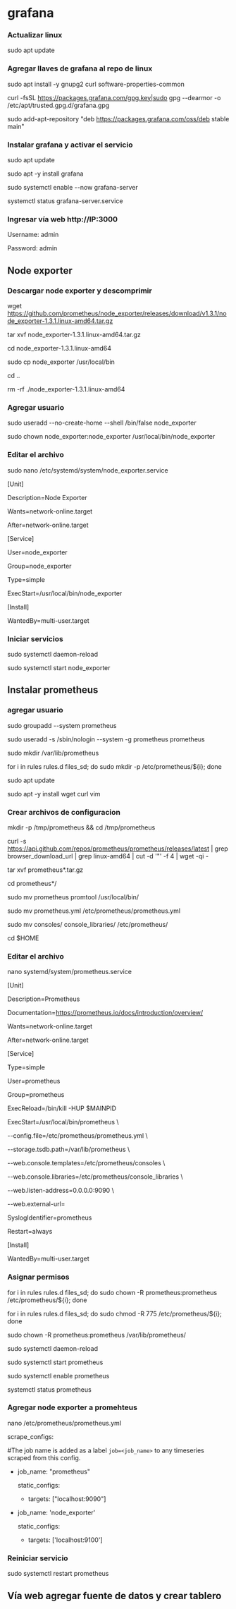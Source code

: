 # grafana

### Actualizar linux

sudo apt update

### Agregar llaves de grafana al repo de linux

sudo apt install -y gnupg2 curl software-properties-common

curl -fsSL https://packages.grafana.com/gpg.key|sudo gpg --dearmor -o /etc/apt/trusted.gpg.d/grafana.gpg

sudo add-apt-repository "deb https://packages.grafana.com/oss/deb stable main"

### Instalar grafana y activar el servicio

sudo apt update

sudo apt -y install grafana

sudo systemctl enable --now grafana-server

systemctl status grafana-server.service 


### Ingresar vía web http://IP:3000

Username: admin

Password: admin

## Node exporter

### Descargar node exporter y descomprimir
wget https://github.com/prometheus/node_exporter/releases/download/v1.3.1/node_exporter-1.3.1.linux-amd64.tar.gz

tar xvf node_exporter-1.3.1.linux-amd64.tar.gz

cd node_exporter-1.3.1.linux-amd64

sudo cp node_exporter /usr/local/bin

cd ..

rm -rf ./node_exporter-1.3.1.linux-amd64

### Agregar usuario
sudo useradd --no-create-home --shell /bin/false node_exporter

sudo chown node_exporter:node_exporter /usr/local/bin/node_exporter

### Editar el archivo
sudo nano /etc/systemd/system/node_exporter.service

[Unit]

Description=Node Exporter

Wants=network-online.target

After=network-online.target


[Service]

User=node_exporter

Group=node_exporter

Type=simple

ExecStart=/usr/local/bin/node_exporter

[Install]

WantedBy=multi-user.target

### Iniciar servicios

sudo systemctl daemon-reload

sudo systemctl start node_exporter

## Instalar prometheus

### agregar usuario

sudo groupadd --system prometheus

sudo useradd -s /sbin/nologin --system -g prometheus prometheus

sudo mkdir /var/lib/prometheus

for i in rules rules.d files_sd; do sudo mkdir -p /etc/prometheus/${i}; done

sudo apt update

sudo apt -y install wget curl vim

### Crear archivos de configuracion

mkdir -p /tmp/prometheus && cd /tmp/prometheus

curl -s https://api.github.com/repos/prometheus/prometheus/releases/latest | grep browser_download_url | grep linux-amd64 | cut -d '"' -f 4 | wget -qi -

tar xvf prometheus*.tar.gz

cd prometheus*/

sudo mv prometheus promtool /usr/local/bin/

sudo mv prometheus.yml /etc/prometheus/prometheus.yml

sudo mv consoles/ console_libraries/ /etc/prometheus/

cd $HOME


### Editar el archivo

nano systemd/system/prometheus.service


[Unit]

Description=Prometheus

Documentation=https://prometheus.io/docs/introduction/overview/

Wants=network-online.target

After=network-online.target


[Service]

Type=simple

User=prometheus

Group=prometheus

ExecReload=/bin/kill -HUP \$MAINPID

ExecStart=/usr/local/bin/prometheus \

  --config.file=/etc/prometheus/prometheus.yml \
  
  --storage.tsdb.path=/var/lib/prometheus \
  
  --web.console.templates=/etc/prometheus/consoles \
  
  --web.console.libraries=/etc/prometheus/console_libraries \
  
  --web.listen-address=0.0.0.0:9090 \
  
  --web.external-url=


SyslogIdentifier=prometheus

Restart=always


[Install]

WantedBy=multi-user.target

### Asignar permisos


for i in rules rules.d files_sd; do sudo chown -R prometheus:prometheus /etc/prometheus/${i}; done

for i in rules rules.d files_sd; do sudo chmod -R 775 /etc/prometheus/${i}; done

sudo chown -R prometheus:prometheus /var/lib/prometheus/

sudo systemctl daemon-reload

sudo systemctl start prometheus

sudo systemctl enable prometheus

systemctl status prometheus

### Agregar node exporter a promehteus

nano /etc/prometheus/prometheus.yml


scrape_configs:

  #The job name is added as a label `job=<job_name>` to any timeseries scraped from this config.

  - job_name: "prometheus"

    static_configs:

      - targets: ["localhost:9090"]

  - job_name: 'node_exporter'

    static_configs:

      - targets: ['localhost:9100']


### Reiniciar servicio

sudo systemctl restart prometheus

## Vía web agregar fuente de datos y crear tablero
